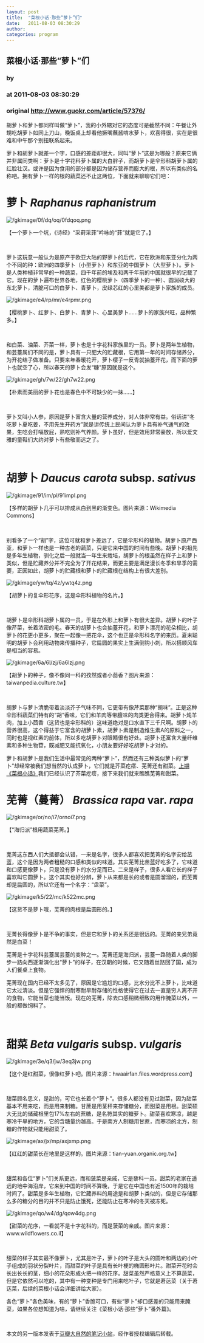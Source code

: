 ```yaml
---
layout: post
title:  "菜根小话·那些“萝卜”们"
date:   2011-08-03 08:30:29
author: 
categories: program
---
```


## 菜根小话·那些“萝卜”们
### by 
### at 2011-08-03 08:30:29
### original <http://www.guokr.com/article/57376/>

<div>
<p>胡萝卜和萝卜都同样叫做“萝卜”，我的小外甥对它的态度可是截然不同：午餐让外甥吃胡萝卜如同上刀山，晚饭桌上却看他撅嘴蘸酱啃水萝卜，欢喜得很，实在是很难和中午那个别扭联系起来。</p>
<p>萝卜和胡萝卜就差一个字，口感的差距却很大，同叫“萝卜”这是为哪般？原来它俩并非属同类啊：萝卜是十字花科萝卜属的大白胖子，而胡萝卜是伞形科胡萝卜属的红脸壮汉。或许是因为食用的部分都是因为储存营养而膨大的根，所以有类似的名称吧。拥有萝卜一样的根的蔬菜还不止这两位，下面就来聊聊它们吧：</p>
<div>
<h1>萝卜 <em>Raphanus raphanistrum</em></h1>
<img alt="/gkimage/0f/dq/oq/0fdqoq.png" src="http://www.guokr.com/gkimage/0f/dq/oq/0fdqoq.png">
<p>【一个萝卜一个坑，《诗经》“采葑采菲”吟咏的“菲”就是它了。】</p>
<div>
<div><br></div>
</div>
<p>萝卜这玩意一般认为是原产于欧亚大陆的野萝卜的后代，它在欧洲和东亚分化为两个不同的种：欧洲的四季萝卜（小型萝卜）和东亚的中国萝卜（大型萝卜）。萝卜是人类种植非常早的一种蔬菜，四千年前的埃及和两千年前的中国就很早的记载了它。现在的萝卜遍布世界各地，红色的樱桃萝卜（四季萝卜的一种）、圆润硕大的东北萝卜，清脆可口的白萝卜、青萝卜，皮绿芯红的心里美都是萝卜家族的成员。</p>
<img alt="/gkimage/e4/rp/mr/e4rpmr.png" src="http://www.guokr.com/gkimage/e4/rp/mr/e4rpmr.png">
<p>【樱桃萝卜、红萝卜、白萝卜、青萝卜、心里美萝卜……萝卜的家族兴旺，品种繁多。】</p>
<div>
<div><br></div>
</div>
<p>和白菜、油菜、芥菜一样，萝卜也是十字花科家族里的一员。萝卜是两年生植物，和芸薹属们不同的是，萝卜具有一只肥大的贮藏根，它用第一年的时间存储养分，为开花结子做准备。只要来年春暖花开，萝卜缨子一反青就抽薹开花，而下面的萝卜也就空了心，所以春天的萝卜会发“糠”原因就是这个。</p>
<img alt="/gkimage/gh/7w/22/gh7w22.png" src="http://www.guokr.com/gkimage/gh/7w/22/gh7w22.png">
<p>【朴素而美丽的萝卜花也是春色中不可缺少的一抹……】</p>
<div>
<div><br></div>
</div>
<p>萝卜又叫小人参，原因是萝卜富含大量的营养成分，对人体非常有益。俗话讲“冬吃萝卜夏吃姜，不用先生开药方”就是讲传统上民间认为萝卜具有补气通气的效果，生吃会打嗝放屁，熟吃则补气养颜。萝卜虽好，但是效用非常豪放，所以爱文雅的童鞋们大约对萝卜有些敬而远之了。</p>
<div>
<div><br></div>
</div>
</div>
<div>
<h1>胡萝卜 <em>Daucus carota</em> subsp. <em>sativus</em></h1>
<img alt="/gkimage/91/im/pl/91impl.png" src="http://www.guokr.com/gkimage/91/im/pl/91impl.png">
<p>【多样的胡萝卜几乎可以排成从白到黑的渐变色。图片来源：Wikimedia Commons】</p>
<div>
<div><br></div>
</div>
<p>别看多了一个“胡”字，这位可就和萝卜差远了，它是伞形科的植物。胡萝卜原产西亚，和萝卜一样也是一种古老的蔬菜，只是它来中国的时间有些晚。胡萝卜的祖先是多年生植物，驯化之后一般就当一年生来栽培，胡萝卜的根虽然在样子上和萝卜类似，但是贮藏养分并不完全为了开花结果，而更主要是满足漫长冬季和旱季的需要，正因如此，胡萝卜的贮藏根和萝卜的贮藏根在结构上有很大差别。</p>
<img alt="/gkimage/yw/tq/4z/ywtq4z.png" src="http://www.guokr.com/gkimage/yw/tq/4z/ywtq4z.png">
<p>【胡萝卜的复伞形花序，这是伞形科植物的名片。】</p>
<div>
<div><br></div>
</div>
<p>胡萝卜是伞形科胡萝卜属的一员，于是在外形上和萝卜有很大差异。胡萝卜的叶子像芹菜，长着浓密的毛。春天的胡萝卜也会抽薹开花，和萝卜漂亮的花朵相比，胡萝卜的花更小更多，聚在一起像一把花伞，这个也正是伞形科名字的来历。夏末聪明的胡萝卜会利用动物来传播种子，它扁圆的果实上生满倒钩小刺，所以搭顺风车是相当的容易。</p>
<img alt="/gkimage/6a/6l/zj/6a6lzj.png" src="http://www.guokr.com/gkimage/6a/6l/zj/6a6lzj.png">
<p>【胡萝卜的种子，像不像同一科的孜然或者小茴香？图片来源：taiwanpedia.culture.tw】</p>
<div>
<div><br></div>
</div>
<p>胡萝卜与萝卜清脆带着淡淡芥子气味不同，它更带有像芹菜那种“胡味”。正是这种伞形科蔬菜们特有的“胡”香味，它们和羊肉等带膻味的肉类更合得来。胡萝卜炖羊肉，加上小茴香（这货也是伞形科的）这味道绝对是口水直下三千尺啊。胡萝卜的营养很高，这个得益于它富含的胡萝卜素，胡萝卜素是制造维生素A的原料之一，同时也是视红素的前体，所以多吃胡萝卜对眼睛很有好处。胡萝卜还富含大量纤维素和多种生物苷，既减肥又能抗氧化，小朋友要好好吃胡萝卜才对的。</p>
<p>萝卜和胡萝卜是我们生活中最常见的两种“萝卜”，然而还有三种类似萝卜的“萝卜”却经常被我们想当然的认成萝卜，它们就是芥菜疙瘩、芜菁还有甜菜。<a href="http://www.guokr.com/article/45500/">上期《菜根小话》</a>我们已经认识了芥菜疙瘩，接下来我们就来瞧瞧芜菁和甜菜。</p>
</div>
<div>
<h1>芜菁（蔓菁） <em>Brassica rapa</em> var. <em>rapa</em></h1>
<img alt="/gkimage/or/no/i7/ornoi7.png" src="http://www.guokr.com/gkimage/or/no/i7/ornoi7.png">
<p>【“海归派”根用蔬菜芜菁。】</p>
<div>
<div><br></div>
</div>
<p>芜菁这东西人们大抵都会认错，一来是名字，很多人都喜欢把芜菁的名字安给苤蓝，这个是因为两者粗糙的口感和类似的味道。其实芜菁比苤蓝好吃多了，它味道和口感更像萝卜，只是没有萝卜的水分足而已。二来是样子，很多人看它长的样子喜欢叫它圆萝卜。这个其实也好分辨，萝卜从来都是长的或者是圆溜溜的，而芜菁却是扁圆的，所以它还有一个名字：“盘菜”。</p>
<img alt="/gkimage/k5/22/mc/k522mc.png" src="http://www.guokr.com/gkimage/k5/22/mc/k522mc.png">
<p>【这货不是萝卜哦，芜菁的肉根是扁圆形的。】</p>
<div>
<div><br></div>
</div>
<p>芜菁长得像萝卜是不争的事实，但是它和萝卜的关系还是很远的。芜菁的亲兄弟竟然是白菜！</p>
<p>芜菁是十字花科芸薹属芸薹的变种之一。芜菁还是海归派，芸薹一路随着人类的脚步一路向西逐渐演化出“萝卜”的样子，在汉朝的时候，它又随着丝路回了国，成为人们餐桌上食物。</p>
<p>芜菁现在国内已经不太多见了，原因是它尴尬的口感，比水分比不上萝卜，比味道它太过清淡。但是它强悍的耐寒耐旱耐存储的性格使得它在过去一直是穷人离不开的食物，它能当菜也能当饭。现在的芜菁，除去口感稍微细致的用作腌菜以外，一般的都做饲料了。</p>
<div>
<div><br></div>
</div>
</div>
<div>
<h1>甜菜 <em>Beta vulgaris</em> subsp. <em>vulgaris</em></h1>
<img alt="/gkimage/3e/q3/jw/3eq3jw.png" src="http://www.guokr.com/gkimage/3e/q3/jw/3eq3jw.png">
<p>【这个是红甜菜，很像红萝卜吧。图片来源：hwaairfan.files.wordpress.com】</p>
<div>
<div><br></div>
</div>
<p>甜菜顾名思义，是甜的，可它也长着个“萝卜”。很多人都没有见过甜菜，因为甜菜基本不用来吃，而是用来制糖。甘蔗是用茎秆来存储糖分，而甜菜是用根。甜菜硕大无比的储藏根里包17%左右的蔗糖，是名符其实的糖萝卜。甜菜喜欢寒凉，越是寒冷干旱的地方，它的含糖量约越高。于是南方人制糖用甘蔗，而寒凉的北方，制糖的作物就只能用甜菜了。</p>
<img alt="/gkimage/ax/jx/mp/axjxmp.png" src="http://www.guokr.com/gkimage/ax/jx/mp/axjxmp.png">
<p>【红红的甜菜长在地里是这样的。图片来源：tian-yuan.organic.org.tw】</p>
<div>
<div><br></div>
</div>
<p>甜菜和各位“萝卜”们关系更远，而和菠菜是亲戚，它是藜科一员。甜菜的老家在遥远的地中海沿岸，它来到中国的时间不算晚，于是它在中国也有近1500年的栽培时间了。甜菜是多年生植物，它贮藏养料的用途是和胡萝卜类似的，但是它存储那么多的糖分的目的并不只是防止饿死，还能防止在寒冷的冬天被冻死。</p>
<img alt="/gkimage/qo/w4/dg/qow4dg.png" src="http://www.guokr.com/gkimage/qo/w4/dg/qow4dg.png">
<p>【甜菜的花序，一看就不是十字花科的，而是菠菜的亲戚。图片来源： www.wildflowers.co.il】</p>
<div>
<div><br></div>
</div>
<p>甜菜的样子其实最不像萝卜，尤其是叶子，萝卜的叶子是大头的圆叶和两边的小叶子组成的羽状分裂叶片，而甜菜的叶子是具有长叶梗的椭圆形叶片。甜菜开花时会长出长长的茎，细小的花朵形成火把一样的花序。甜菜虽然严格意义上不算蔬菜，但是它依然可以吃的，其中有一种变种是专门用来吃叶子，它就是莙荙菜（关于莙荙菜，后续的菜根小话会详细讲给大家）。</p>
<p>各色“萝卜”各色美味，有的“萝卜”香脆可口，有些“萝卜”却口感差的只能用来腌菜，如果各位想知道为啥，请继续关注《菜根小话·那些“萝卜”番外篇》。</p>
<div>
<div><br></div>
</div>
<p>本文的另一版本发表于<a href="http://site.douban.com/widget/notes/246045/note/162224999/">豆瓣大自然的笔记小站</a>，经作者授权编辑后转载。</p>
</div>
</div>